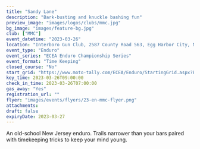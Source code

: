 ```yaml
---
title: "Sandy Lane"
description: "Bark-busting and knuckle bashing fun"
preview_image: "images/logos/clubs/mmc.jpg"
bg_image: "images/feature-bg.jpg"
club: ["MMC"]
event_datetime: "2023-03-26"
location: "Interboro Gun Club, 2587 County Road 563, Egg Harbor City, NJ"
event_type: "Enduro"
event_series: "ECEA Enduro Championship Series"
event_format: "Time Keeping"
closed_course: "No"
start_grid: "https://www.moto-tally.com/ECEA/Enduro/StartingGrid.aspx?EY=2023&EID=3"
key_time: 2023-03-26T09:00:00
check_in_time: 2023-03-26T07:00:00
gas_away: "Yes"
registration_url: ""
flyer: "images/events/flyers/23-en-mmc-flyer.png"
attachments:
draft: false
expiryDate: 2023-03-27
---
```


An old-school New Jersey enduro. Trails narrower than your bars paired with timekeeping tricks to keep your mind young.